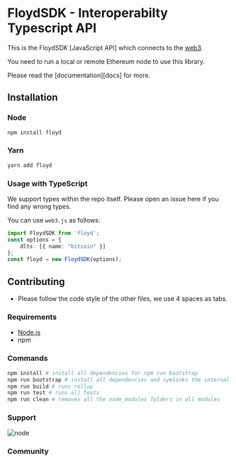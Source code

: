 # FloydSDK - Interoperabilty Typescript API

This is the FloydSDK [JavaScript API]
which connects to the [web3](https://github.com/ethereum/web3.js).

You need to run a local or remote Ethereum node to use this library.

Please read the [documentation][docs] for more.

## Installation

### Node

```bash
npm install floyd
```

### Yarn

```bash
yarn add floyd
```

### Usage with TypeScript

We support types within the repo itself. Please open an issue here if you find any wrong types.

You can use `web3.js` as follows:

```typescript
import FloydSDK from 'floyd';
const options = {
    dlts: [{ name: "bitcoin" }]
};
const floyd = new FloydSDK(options);
```

## Contributing

- Please follow the code style of the other files, we use 4 spaces as tabs.

### Requirements

* [Node.js](https://nodejs.org)
* npm

### Commands
```bash
npm install # install all dependencies for npm run bootstrap
npm run bootstrap # install all dependencies and symlinks the internal modules for all modules
npm run build # runs rollup
npm run test # runs all tests 
npm run clean # removes all the node_modules folders in all modules

```

### Support

![node](https://img.shields.io/badge/node->=8-green.svg)

### Community


[repo]: https://github.com/ethereum/floydsdk